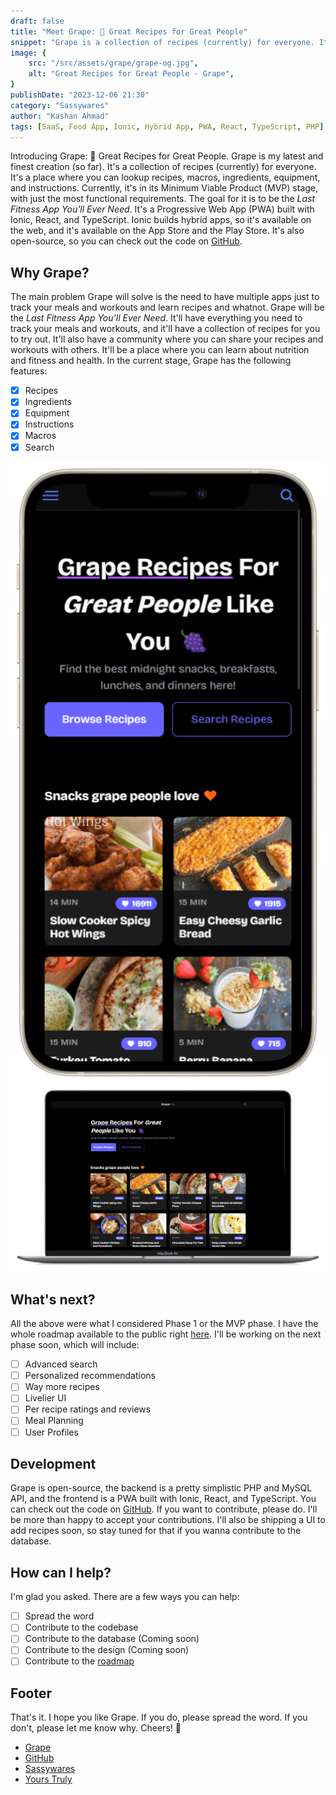 ```yaml
---
draft: false
title: "Meet Grape: 🍇 Great Recipes for Great People"
snippet: "Grape is a collection of recipes (currently) for everyone. It's a place where you can lookup recipes, macros, ingredients, equipment, and instructions."
image: {
    src: "/src/assets/grape/grape-og.jpg",
    alt: "Great Recipes for Great People - Grape",
}
publishDate: "2023-12-06 21:30"
category: "Sassywares"
author: "Kashan Ahmad"
tags: [SaaS, Food App, Ionic, Hybrid App, PWA, React, TypeScript, PHP]
---
```


Introducing Grape: 🍇 Great Recipes for Great People.
Grape is my latest and finest creation (so far). It's a collection of recipes (currently) for everyone. It's a place where you can lookup recipes, macros, ingredients, equipment, and instructions. Currently, it's in its Minimum Viable Product (MVP) stage, with just the most functional requirements. The goal for it is to be the *Last Fitness App You'll Ever Need*. It's a Progressive Web App (PWA) built with Ionic, React, and TypeScript. Ionic builds hybrid apps, so it's available on the web, and it's available on the App Store and the Play Store. It's also open-source, so you can check out the code on [GitHub](https://github.com/thekayshawn/grapes-pwa).

## Why Grape?

The main problem Grape will solve is the need to have multiple apps just to track your meals and workouts and learn recipes and whatnot. Grape will be the *Last Fitness App You'll Ever Need*. It'll have everything you need to track your meals and workouts, and it'll have a collection of recipes for you to try out. It'll also have a community where you can share your recipes and workouts with others. It'll be a place where you can learn about nutrition and fitness and health. In the current stage, Grape has the following features:

- [x] Recipes
- [x] Ingredients
- [x] Equipment
- [x] Instructions
- [x] Macros
- [x] Search

![Mobile Screenshot](/src/assets/grape/grape-ss-phone.png)
![Desktop Screenshot](/src/assets/grape/grape-ss-desktop.png)

## What's next?

All the above were what I considered Phase 1 or the MVP phase. I have the whole roadmap available to the public right [here](https://sassywares.notion.site/Grape-Roadmap-4157ef32a3f6497c8e2cbe993f36c6d2). I'll be working on the next phase soon, which will include:

- [ ] Advanced search
- [ ] Personalized recommendations
- [ ] Way more recipes
- [ ] Livelier UI
- [ ] Per recipe ratings and reviews
- [ ] Meal Planning
- [ ] User Profiles

## Development

Grape is open-source, the backend is a pretty simplistic PHP and MySQL API, and the frontend is a PWA built with Ionic, React, and TypeScript. You can check out the code on [GitHub](https://github.com/thekayshawn/grapes-pwa). If you want to contribute, please do. I'll be more than happy to accept your contributions. I'll also be shipping a UI to add recipes soon, so stay tuned for that if you wanna contribute to the database.

## How can I help?

I'm glad you asked. There are a few ways you can help:

- [ ] Spread the word
- [ ] Contribute to the codebase
- [ ] Contribute to the database (Coming soon)
- [ ] Contribute to the design (Coming soon)
- [ ] Contribute to the [roadmap](https://sassywares.notion.site/Grape-Roadmap-4157ef32a3f6497c8e2cbe993f36c6d2)

## Footer

That's it. I hope you like Grape. If you do, please spread the word. If you don't, please let me know why. Cheers! 🍻

- [Grape](https://grape.sassywares.com/)
- [GitHub](https://github.com/thekayshawn/grapes-pwa)
- [Sassywares](https://sassywares.com/)
- [Yours Truly](https://kashanahmad.me/)
